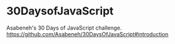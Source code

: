 # 30DaysofJavaScript

Asabeneh's 30 Days of JavaScript challenge.
https://github.com/Asabeneh/30DaysOfJavaScript#introduction

